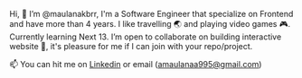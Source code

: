 Hi, :wave: I’m @maulanakbrr, I'm a Software Engineer that specialize on Frontend and have more than 4 years. I like travelling :earth_asia: and playing video games 	:video_game:. Currently learning Next 13. I’m open to collaborate on building interactive website :raised_hands:, it's pleasure for me if I can join with your repo/project. 

📫 You can hit me on <a href='https://www.instagram.com/maulanakbrr/' target='_blank'>Linkedin</a> or email (amaulanaa995@gmail.com)

<!---
maulanakbrr/maulanakbrr is a ✨ special ✨ repository because its `README.md` (this file) appears on your GitHub profile.
You can click the Preview link to take a look at your changes.
--->
